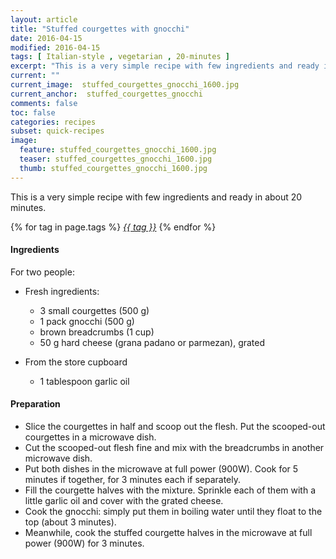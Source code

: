 ```yaml
---
layout: article
title: "Stuffed courgettes with gnocchi"
date: 2016-04-15
modified: 2016-04-15
tags: [ Italian-style , vegetarian , 20-minutes ]
excerpt: "This is a very simple recipe with few ingredients and ready in about 20 minutes."
current: ""
current_image:  stuffed_courgettes_gnocchi_1600.jpg
current_anchor:  stuffed_courgettes_gnocchi
comments: false
toc: false
categories: recipes
subset: quick-recipes
image:
  feature: stuffed_courgettes_gnocchi_1600.jpg
  teaser: stuffed_courgettes_gnocchi_1600.jpg
  thumb: stuffed_courgettes_gnocchi_1600.jpg
---
```




This is a very simple recipe with few ingredients and ready in about 20 minutes.


{% for tag in page.tags %}&nbsp;<a class="post-tag" href="{{ site.url}}/tags/#{{ tag }}">_{{ tag }}_</a>&nbsp;{% endfor %}

#### Ingredients

For two people:

- Fresh ingredients:
  - 3 small courgettes (500 g)
  - 1 pack gnocchi (500 g)
  - brown breadcrumbs (1 cup)
  - 50 g hard cheese (grana padano or parmezan), grated

- From the store cupboard  
  - 1 tablespoon garlic oil

#### Preparation

- Slice the courgettes in half and scoop out the flesh. Put the scooped-out courgettes in a microwave dish.
- Cut the scooped-out flesh fine and mix with the breadcrumbs in another microwave dish.
- Put both dishes in the microwave at full power (900W). Cook for 5 minutes if together, for 3 minutes each if separately.
- Fill the courgette halves with the mixture. Sprinkle each of them with a little garlic oil and cover with the grated cheese.
- Cook the gnocchi: simply put them in boiling water until they float to the top (about 3 minutes).
- Meanwhile, cook the stuffed courgette halves in the microwave at full power (900W) for 3 minutes.

